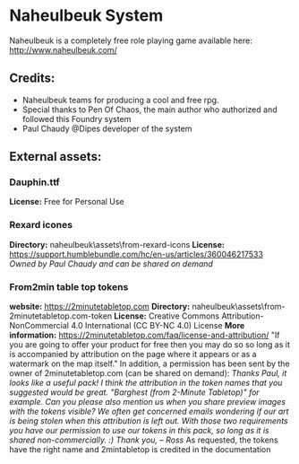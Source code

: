 # Naheulbeuk System

Naheulbeuk is a completely free role playing game available here: http://www.naheulbeuk.com/

## Credits:

* Naheulbeuk teams for producing a cool and free rpg.
* Special thanks to Pen Of Chaos, the main author who authorized and followed this Foundry system
* Paul Chaudy @Dipes developer of the system

## External assets:

### Dauphin.ttf
**License:** Free for Personal Use

### Rexard icones
**Directory:** naheulbeuk\assets\from-rexard-icons
**License:** https://support.humblebundle.com/hc/en-us/articles/360046217533
*Owned by Paul Chaudy and can be shared on demand*

### From2min table top tokens
**website:** https://2minutetabletop.com
**Directory:** naheulbeuk\assets\from-2minutetabletop.com-token
**License:** Creative Commons Attribution-NonCommercial 4.0 International (CC BY-NC 4.0) License 
**More information:** https://2minutetabletop.com/faq/license-and-attribution/
"If you are going to offer your product for free then you may do so so long as it is accompanied by attribution on the page where it appears or as a watermark on the map itself."
In addition, a permission has been sent by the owner of 2minutetabletop.com (can be shared on demand):
*Thanks Paul, it looks like a useful pack!*
*I think ​the attribution in the token names that you suggested would be great. "Barghest (from 2-Minute Tabletop)" for example.*
*Can you please also mention us when you share preview images with the tokens visible? We often get concerned emails wondering if our art is being stolen when this attribution is left out.*
*With those two requirements you have our permission to use our tokens in this pack, so long as it is shared non-commercially. :)*
*Thank you,*
*– Ross*
As requested, the tokens have the right name and 2mintabletop is credited in the documentation
